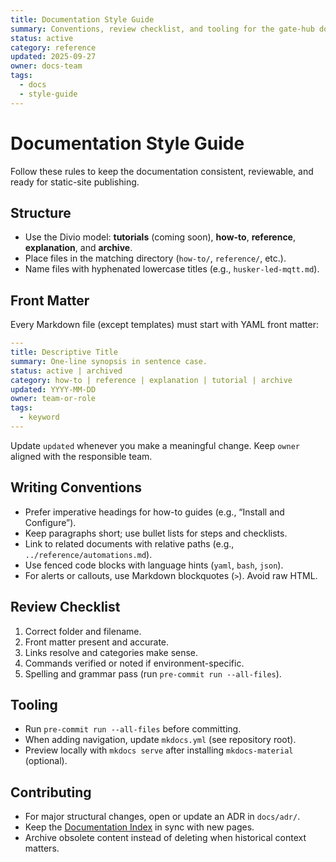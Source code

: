 ```yaml
---
title: Documentation Style Guide
summary: Conventions, review checklist, and tooling for the gate-hub documentation set.
status: active
category: reference
updated: 2025-09-27
owner: docs-team
tags:
  - docs
  - style-guide
---
```


# Documentation Style Guide

Follow these rules to keep the documentation consistent, reviewable, and ready for static-site publishing.

## Structure
- Use the Divio model: **tutorials** (coming soon), **how-to**, **reference**, **explanation**, and **archive**.
- Place files in the matching directory (`how-to/`, `reference/`, etc.).
- Name files with hyphenated lowercase titles (e.g., `husker-led-mqtt.md`).

## Front Matter
Every Markdown file (except templates) must start with YAML front matter:

```yaml
---
title: Descriptive Title
summary: One-line synopsis in sentence case.
status: active | archived
category: how-to | reference | explanation | tutorial | archive
updated: YYYY-MM-DD
owner: team-or-role
tags:
  - keyword
---
```

Update `updated` whenever you make a meaningful change. Keep `owner` aligned with the responsible team.

## Writing Conventions
- Prefer imperative headings for how-to guides (e.g., “Install and Configure”).
- Keep paragraphs short; use bullet lists for steps and checklists.
- Link to related documents with relative paths (e.g., `../reference/automations.md`).
- Use fenced code blocks with language hints (`yaml`, `bash`, `json`).
- For alerts or callouts, use Markdown blockquotes (`>`). Avoid raw HTML.

## Review Checklist
1. Correct folder and filename.
2. Front matter present and accurate.
3. Links resolve and categories make sense.
4. Commands verified or noted if environment-specific.
5. Spelling and grammar pass (run `pre-commit run --all-files`).

## Tooling
- Run `pre-commit run --all-files` before committing.
- When adding navigation, update `mkdocs.yml` (see repository root).
- Preview locally with `mkdocs serve` after installing `mkdocs-material` (optional).

## Contributing
- For major structural changes, open or update an ADR in `docs/adr/`.
- Keep the [Documentation Index](../index.md) in sync with new pages.
- Archive obsolete content instead of deleting when historical context matters.
